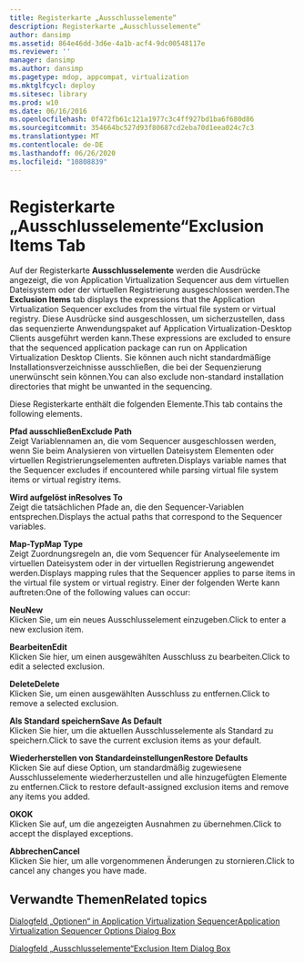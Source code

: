 ```yaml
---
title: Registerkarte „Ausschlusselemente“
description: Registerkarte „Ausschlusselemente“
author: dansimp
ms.assetid: 864e46dd-3d6e-4a1b-acf4-9dc00548117e
ms.reviewer: ''
manager: dansimp
ms.author: dansimp
ms.pagetype: mdop, appcompat, virtualization
ms.mktglfcycl: deploy
ms.sitesec: library
ms.prod: w10
ms.date: 06/16/2016
ms.openlocfilehash: 0f472fb61c121a1977c3c4ff927bd1ba6f680d86
ms.sourcegitcommit: 354664bc527d93f80687cd2eba70d1eea024c7c3
ms.translationtype: MT
ms.contentlocale: de-DE
ms.lasthandoff: 06/26/2020
ms.locfileid: "10808839"
---
```

# <span data-ttu-id="e774a-103">Registerkarte „Ausschlusselemente“</span><span class="sxs-lookup"><span data-stu-id="e774a-103">Exclusion Items Tab</span></span>


<span data-ttu-id="e774a-104">Auf der Registerkarte **Ausschlusselemente** werden die Ausdrücke angezeigt, die von Application Virtualization Sequencer aus dem virtuellen Dateisystem oder der virtuellen Registrierung ausgeschlossen werden.</span><span class="sxs-lookup"><span data-stu-id="e774a-104">The **Exclusion Items** tab displays the expressions that the Application Virtualization Sequencer excludes from the virtual file system or virtual registry.</span></span> <span data-ttu-id="e774a-105">Diese Ausdrücke sind ausgeschlossen, um sicherzustellen, dass das sequenzierte Anwendungspaket auf Application Virtualization-Desktop Clients ausgeführt werden kann.</span><span class="sxs-lookup"><span data-stu-id="e774a-105">These expressions are excluded to ensure that the sequenced application package can run on Application Virtualization Desktop Clients.</span></span> <span data-ttu-id="e774a-106">Sie können auch nicht standardmäßige Installationsverzeichnisse ausschließen, die bei der Sequenzierung unerwünscht sein können.</span><span class="sxs-lookup"><span data-stu-id="e774a-106">You can also exclude non-standard installation directories that might be unwanted in the sequencing.</span></span>

<span data-ttu-id="e774a-107">Diese Registerkarte enthält die folgenden Elemente.</span><span class="sxs-lookup"><span data-stu-id="e774a-107">This tab contains the following elements.</span></span>

<a href="" id="exclude-path"></a>**<span data-ttu-id="e774a-108">Pfad ausschließen</span><span class="sxs-lookup"><span data-stu-id="e774a-108">Exclude Path</span></span>**  
<span data-ttu-id="e774a-109">Zeigt Variablennamen an, die vom Sequencer ausgeschlossen werden, wenn Sie beim Analysieren von virtuellen Dateisystem Elementen oder virtuellen Registrierungselementen auftreten.</span><span class="sxs-lookup"><span data-stu-id="e774a-109">Displays variable names that the Sequencer excludes if encountered while parsing virtual file system items or virtual registry items.</span></span>

<a href="" id="resolves-to"></a>**<span data-ttu-id="e774a-110">Wird aufgelöst in</span><span class="sxs-lookup"><span data-stu-id="e774a-110">Resolves To</span></span>**  
<span data-ttu-id="e774a-111">Zeigt die tatsächlichen Pfade an, die den Sequencer-Variablen entsprechen.</span><span class="sxs-lookup"><span data-stu-id="e774a-111">Displays the actual paths that correspond to the Sequencer variables.</span></span>

<a href="" id="map-type"></a>**<span data-ttu-id="e774a-112">Map-Typ</span><span class="sxs-lookup"><span data-stu-id="e774a-112">Map Type</span></span>**  
<span data-ttu-id="e774a-113">Zeigt Zuordnungsregeln an, die vom Sequencer für Analyseelemente im virtuellen Dateisystem oder in der virtuellen Registrierung angewendet werden.</span><span class="sxs-lookup"><span data-stu-id="e774a-113">Displays mapping rules that the Sequencer applies to parse items in the virtual file system or virtual registry.</span></span> <span data-ttu-id="e774a-114">Einer der folgenden Werte kann auftreten:</span><span class="sxs-lookup"><span data-stu-id="e774a-114">One of the following values can occur:</span></span>

<a href="" id="new"></a>**<span data-ttu-id="e774a-115">Neu</span><span class="sxs-lookup"><span data-stu-id="e774a-115">New</span></span>**  
<span data-ttu-id="e774a-116">Klicken Sie, um ein neues Ausschlusselement einzugeben.</span><span class="sxs-lookup"><span data-stu-id="e774a-116">Click to enter a new exclusion item.</span></span>

<a href="" id="edit"></a>**<span data-ttu-id="e774a-117">Bearbeiten</span><span class="sxs-lookup"><span data-stu-id="e774a-117">Edit</span></span>**  
<span data-ttu-id="e774a-118">Klicken Sie hier, um einen ausgewählten Ausschluss zu bearbeiten.</span><span class="sxs-lookup"><span data-stu-id="e774a-118">Click to edit a selected exclusion.</span></span>

<a href="" id="delete"></a>**<span data-ttu-id="e774a-119">Delete</span><span class="sxs-lookup"><span data-stu-id="e774a-119">Delete</span></span>**  
<span data-ttu-id="e774a-120">Klicken Sie, um einen ausgewählten Ausschluss zu entfernen.</span><span class="sxs-lookup"><span data-stu-id="e774a-120">Click to remove a selected exclusion.</span></span>

<a href="" id="save-as-default"></a>**<span data-ttu-id="e774a-121">Als Standard speichern</span><span class="sxs-lookup"><span data-stu-id="e774a-121">Save As Default</span></span>**  
<span data-ttu-id="e774a-122">Klicken Sie hier, um die aktuellen Ausschlusselemente als Standard zu speichern.</span><span class="sxs-lookup"><span data-stu-id="e774a-122">Click to save the current exclusion items as your default.</span></span>

<a href="" id="restore-defaults"></a>**<span data-ttu-id="e774a-123">Wiederherstellen von Standardeinstellungen</span><span class="sxs-lookup"><span data-stu-id="e774a-123">Restore Defaults</span></span>**  
<span data-ttu-id="e774a-124">Klicken Sie auf diese Option, um standardmäßig zugewiesene Ausschlusselemente wiederherzustellen und alle hinzugefügten Elemente zu entfernen.</span><span class="sxs-lookup"><span data-stu-id="e774a-124">Click to restore default-assigned exclusion items and remove any items you added.</span></span>

<a href="" id="ok"></a>**<span data-ttu-id="e774a-125">OK</span><span class="sxs-lookup"><span data-stu-id="e774a-125">OK</span></span>**  
<span data-ttu-id="e774a-126">Klicken Sie auf, um die angezeigten Ausnahmen zu übernehmen.</span><span class="sxs-lookup"><span data-stu-id="e774a-126">Click to accept the displayed exceptions.</span></span>

<a href="" id="cancel"></a>**<span data-ttu-id="e774a-127">Abbrechen</span><span class="sxs-lookup"><span data-stu-id="e774a-127">Cancel</span></span>**  
<span data-ttu-id="e774a-128">Klicken Sie hier, um alle vorgenommenen Änderungen zu stornieren.</span><span class="sxs-lookup"><span data-stu-id="e774a-128">Click to cancel any changes you have made.</span></span>

## <span data-ttu-id="e774a-129">Verwandte Themen</span><span class="sxs-lookup"><span data-stu-id="e774a-129">Related topics</span></span>


[<span data-ttu-id="e774a-130">Dialogfeld „Optionen“ in Application Virtualization Sequencer</span><span class="sxs-lookup"><span data-stu-id="e774a-130">Application Virtualization Sequencer Options Dialog Box</span></span>](application-virtualization-sequencer-options-dialog-box.md)

[<span data-ttu-id="e774a-131">Dialogfeld „Ausschlusselemente“</span><span class="sxs-lookup"><span data-stu-id="e774a-131">Exclusion Item Dialog Box</span></span>](exclusion-item-dialog-box.md)

 

 






